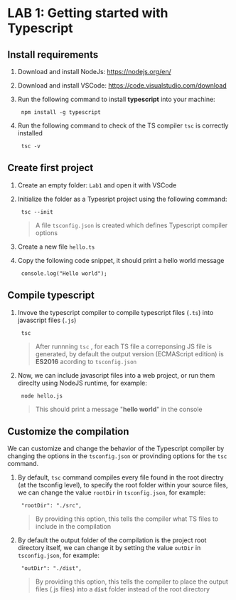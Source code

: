 # LAB 1: Getting started with Typescript




## Install requirements

1. Download and install NodeJs: https://nodejs.org/en/
2. Download and install VSCode: https://code.visualstudio.com/download
3. Run the following command to install **typescript** into your machine:

		npm install -g typescript
4. Run the following command to check of the TS compiler `tsc`  is correctly installed

		tsc -v

## Create first project
1. Create an empty folder: `Lab1` and open it with VSCode
3. Initialize the folder as a Typesript project using the following command:

		tsc --init
	

	> A file `tsconfig.json` is created which defines Typescript compiler options

4. Create a new file `hello.ts` 
5. Copy the following code snippet, it should print a hello world message 

		console.log("Hello world");

## Compile typescript
1. Invove the typescript compiler to compile typescript files (`.ts`) into javascript files (`.js`)

		tsc
	

	> After runnning `tsc` , for each TS file a correponsing JS file is generated, by default the output version (ECMAScript edition) is **ES2016** acording to `tsconfig.json`

2. Now, we can include javascript files into a web project, or run them direclty using NodeJS runtime, for example:

		node hello.js
		

	> This should print a message "**hello world**" in the console


## Customize the compilation

We can customize and change the behavior of the Typescript compiler by changing the options in the `tsconfig.json` or provinding options for the `tsc` command.


1. By default, `tsc` command compiles every file found in the root directry (at the tsconfig level), to specify the root folder within your source files, we can change the value `rootDir` in `tsconfig.json`, for example:


		"rootDir": "./src",

	> By providing this option, this tells the compiler what TS files to include in the compilation

2. By default the output folder of the compilation is the project root directory itself, we can change it by setting the value `outDir` in `tsconfig.json`, for example:
	
		"outDir": "./dist",

	> By providing this option, this tells the compiler to place the output files (.js files) into a **`dist`** folder instead of the root directory







